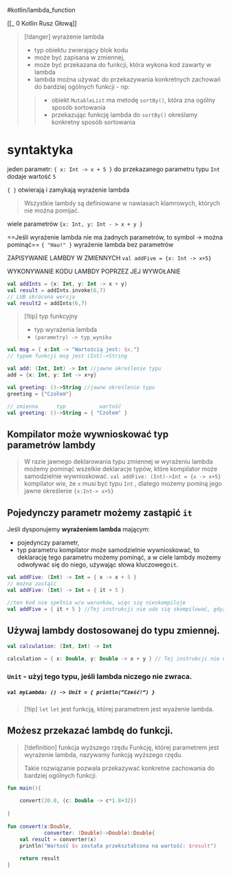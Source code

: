 #kotlin/lambda_function 

[[_ 0 Kotlin Rusz Głową]]

>[!danger] wyrażenie lambda
>- typ obiektu zwierający blok kodu
>- może być zapisana w zmiennej,
>- może być przekazana do funkcji, która wykona kod zawarty w lambda
>- lambda można używać do przekazywania konkretnych zachowań do bardziej ogólnych funkcji - np:
>> 	- obiekt `MutableList` ma metodę `sortBy()`, która zna ogólny sposób sortowania
>> 	- przekazując funkcję lambda do `sortBy()` określamy konkretny sposób sortowania


# syntaktyka

jeden parametr:
`{ x: Int -> x + 5 }` do przekazanego parametru typu `Int` dodaje wartość `5` 

` { } ` otwierają i zamykają wyrażenie lambda

> Wszystkie lambdy są definiowane w nawiasach klamrowych, których nie można pomijać.

wiele parametrów
`{x: Int, y: Int - > x + y }`

==Jeśli wyrażenie lambda nie ma żadnych parametrów, to symbol -> można pominąć==
`{ "Hau!" }` wyrażenie lambda bez parametrów


ZAPISYWANIE LAMBDY W ZMIENNYCH
`val addFive = {x: Int -> x+5}`

WYKONYWANIE KODU LAMBDY POPRZEZ JEJ WYWOŁANIE
```kotlin
val addInts = {x: Int, y: Int -> x + y}
val result = addInts.invoke(6,7)
// LUB skrócona wersja
val result2 = addInts(6,7)

```


>[!tip] typ funkcyjny
>- typ wyrażenia lambda
>- `(parametry) -> typ_wyniku` 

```kotlin
val msg = { x:Int -> "Wartością jest: $x."}
// typem funkcji msg jest (Int)->String

val add: (Int, Int) -> Int //jawne określenie typu
add = {x: Int, y: Int -> x+y}

val greeting: ()->String //jawne określenie typu
greeting = {"Czołem"}

// zmienna      typ           wartość
val greeting: ()->String = { "Czołem" }
```

## Kompilator może wywnioskować typ parametrów lambdy
> W razie jawnego deklarowania typu zmiennej w wyrażeniu lambda możemy pominąć wszelkie deklaracje typów, które kompilator może samodzielnie wywnioskować.
`val addFive: (Int)->Int = {x -> x+5}` kompilator wie, że `x` musi być typu `Int` , dlatego możemy pominą jego jawne określenie `{x:Int-> x+5}`


## Pojedynczy parametr możemy zastąpić `it`
Jeśli dysponujemy **wyrażeniem lambda** mającym:
- pojedynczy parametr, 
- typ parametru kompilator może samodzielnie wywnioskować,
to deklarację tego parametru możemy pominąć, a w ciele lambdy możemy odwoływać się do niego, używając słowa kluczowego`it`.
```kotlin
val addFive: (Int) -> Int = { x -> x + 5 }
// można zastąić
val addFive: (Int) -> Int = { it + 5 }

//ten kod nie spełnia w/w warunków, więc się nieskompiluje
val addFive = { it + 5 } //Tej instrukcji nie uda się skompilować, gdyż kompilator nie potrafi określić typu parametru
```


## Używaj lambdy dostosowanej do typu zmiennej.

```kotlin
val calculation: (Int, Int) -> Int

calculation = { x: Double, y: Double -> x + y } // Tej instrukcji nie uda się skompilować, gdyż w zmiennej calculation można zapisać wyłącznie wyrażenie lambda mające dwa parametry typu Int i zwracające wynik typu Int.
```

### `Unit` - użyj tego typu, jeśli lambda niczego nie zwraca.
##### `val myLambda: () -> Unit = { println(”Cześć!”) }`

>[!tip] `let`
>`let` jest funkcją, której parametrem jest wyażenie lambda.


## Możesz przekazać lambdę do funkcji.

>[!definition] funkcja wyższego rzędu
>Funkcję, której parametrem jest wyrażenie lambda, nazywamy funkcją wyższego rzędu.
>
>Takie rozwiązanie pozwala przekazywać konkretne zachowania do bardziej ogólnych funkcji.

```kotlin
fun main(){  
  
    convert(20.0, {c: Double -> c*1.8+32})  
  
}  
  
fun convert(x:Double,  
            converter: (Double)->Double):Double{  
    val result = converter(x)  
    println("Wartość $x została przekształcona na wartość: $result")  
  
    return result  
}
```












